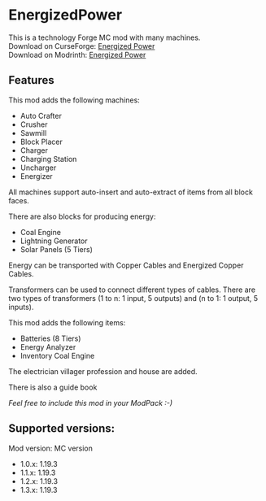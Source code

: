 # EnergizedPower
This is a technology Forge MC mod with many machines.<br>
Download on CurseForge: [Energized Power](https://www.curseforge.com/minecraft/mc-mods/energized-power)<br>
Download on Modrinth: [Energized Power](https://modrinth.com/mod/energized-power)

## Features
This mod adds the following machines:
- Auto Crafter
- Crusher
- Sawmill
- Block Placer
- Charger
- Charging Station
- Uncharger
- Energizer

All machines support auto-insert and auto-extract of items from all block faces.

There are also blocks for producing energy:
- Coal Engine
- Lightning Generator
- Solar Panels (5 Tiers)

Energy can be transported with Copper Cables and Energized Copper Cables.

Transformers can be used to connect different types of cables.
There are two types of transformers (1 to n: 1 input, 5 outputs) and (n to 1: 1 output, 5 inputs).

This mod adds the following items:
- Batteries (8 Tiers)
- Energy Analyzer
- Inventory Coal Engine

The electrician villager profession and house are added.

There is also a guide book

*Feel free to include this mod in your ModPack :-)*

## Supported versions:
Mod version: MC version
- 1.0.x: 1.19.3
- 1.1.x: 1.19.3
- 1.2.x: 1.19.3
- 1.3.x: 1.19.3

